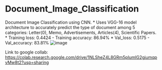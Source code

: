 # Document_Image_Classification
Document Image Classification using CNN.
      * Uses VGG-16 model architecture to accurately predict the type of document among 5 categories: Letter(0), Memo, Advertisements, Articles(4), Scientific Papers.
      * Training loss: 0.4424 - Training accuracy: 86.94%
      * Val_loss: 0.5175 - Val_accuracy: 83.81%
      ![image](https://github.com/kiranneupane11/Document_Image_Classification/assets/56816182/f7ea53f8-00ca-4e2c-a6c3-bfe461ff685c)

      
Link to google collab: https://colab.research.google.com/drive/1NLSheZ4L8GRm5plumlG2gjumqpvMw8t2?usp=sharing
